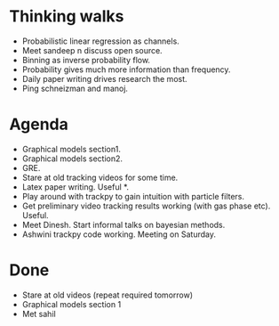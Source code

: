 # Thinking walks
* Probabilistic linear regression as channels.
* Meet sandeep n discuss open source.
* Binning as inverse probability flow.
* Probability gives much more information than frequency.
* Daily paper writing drives research the most.
* Ping schneizman and manoj.

# Agenda
* Graphical models section1.
* Graphical models section2.
* GRE.
* Stare at old tracking videos for some time.
* Latex paper writing. Useful *.
* Play around with trackpy to gain intuition with particle filters.
* Get preliminary video tracking results working (with gas phase etc). Useful.
* Meet Dinesh. Start informal talks on bayesian methods.
* Ashwini trackpy code working. Meeting on Saturday.

# Done
* Stare at old videos (repeat required tomorrow)
* Graphical models section 1
* Met sahil
